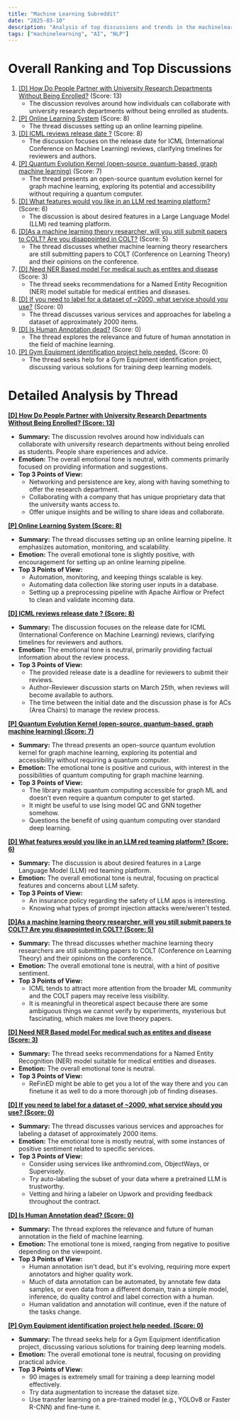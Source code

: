 ```yaml
---
title: "Machine Learning Subreddit"
date: "2025-03-10"
description: "Analysis of top discussions and trends in the machinelearning subreddit"
tags: ["machinelearning", "AI", "NLP"]
---
```


# Overall Ranking and Top Discussions
1.  [[D] How Do People Partner with University Research Departments Without Being Enrolled?](https://www.reddit.com/r/MachineLearning/comments/1j84at2/d_how_do_people_partner_with_university_research/) (Score: 13)
    *   The discussion revolves around how individuals can collaborate with university research departments without being enrolled as students.
2.  [[P] Online Learning System](https://www.reddit.com/r/MachineLearning/comments/1j7rafp/p_online_learning_system/) (Score: 8)
    *   The thread discusses setting up an online learning pipeline.
3.  [[D] ICML reviews release date ?](https://www.reddit.com/r/MachineLearning/comments/1j7ucrl/d_icml_reviews_release_date/) (Score: 8)
    *   The discussion focuses on the release date for ICML (International Conference on Machine Learning) reviews, clarifying timelines for reviewers and authors.
4.  [[P] Quantum Evolution Kernel (open-source, quantum-based, graph machine learning)](https://www.reddit.com/r/MachineLearning/comments/1j812sr/p_quantum_evolution_kernel_opensource/) (Score: 7)
    *   The thread presents an open-source quantum evolution kernel for graph machine learning, exploring its potential and accessibility without requiring a quantum computer.
5.  [[D] What features would you like in an LLM red teaming platform?](https://www.reddit.com/r/MachineLearning/comments/1j7tg0s/d_what_features_would_you_like_in_an_llm_red/) (Score: 6)
    *   The discussion is about desired features in a Large Language Model (LLM) red teaming platform.
6.  [[D]As a machine learning theory researcher, will you still submit papers to COLT? Are you disappointed in COLT?](https://www.reddit.com/r/MachineLearning/comments/1j7tz7d/das_a_machine_learning_theory_researcher_will_you/) (Score: 5)
    *   The thread discusses whether machine learning theory researchers are still submitting papers to COLT (Conference on Learning Theory) and their opinions on the conference.
7.  [[D] Need NER Based model For medical such as entites and disease](https://www.reddit.com/r/MachineLearning/comments/1j80tzp/d_need_ner_based_model_for_medical_such_as/) (Score: 3)
    *   The thread seeks recommendations for a Named Entity Recognition (NER) model suitable for medical entities and diseases.
8.  [[D] If you need to label for a dataset of ~2000, what service should you use?](https://www.reddit.com/r/MachineLearning/comments/1j7ol23/d_if_you_need_to_label_for_a_dataset_of_2000_what/) (Score: 0)
    *   The thread discusses various services and approaches for labeling a dataset of approximately 2000 items.
9.  [[D] Is Human Annotation dead?](https://www.reddit.com/r/MachineLearning/comments/1j7spmm/d_is_human_annotation_dead/) (Score: 0)
    *   The thread explores the relevance and future of human annotation in the field of machine learning.
10. [[P] Gym Equipment identification project help needed.](https://www.reddit.com/r/MachineLearning/comments/1j86onk/p_gym_equipment_identification_project_help_needed/) (Score: 0)
    *   The thread seeks help for a Gym Equipment identification project, discussing various solutions for training deep learning models.

# Detailed Analysis by Thread
**[[D] How Do People Partner with University Research Departments Without Being Enrolled? (Score: 13)](https://www.reddit.com/r/MachineLearning/comments/1j84at2/d_how_do_people_partner_with_university_research/)**
*  **Summary:** The discussion revolves around how individuals can collaborate with university research departments without being enrolled as students. People share experiences and advice.
*  **Emotion:** The overall emotional tone is neutral, with comments primarily focused on providing information and suggestions.
*  **Top 3 Points of View:**
    *   Networking and persistence are key, along with having something to offer the research department.
    *   Collaborating with a company that has unique proprietary data that the university wants access to.
    *   Offer unique insights and be willing to share ideas and collaborate.

**[[P] Online Learning System (Score: 8)](https://www.reddit.com/r/MachineLearning/comments/1j7rafp/p_online_learning_system/)**
*  **Summary:** The thread discusses setting up an online learning pipeline. It emphasizes automation, monitoring, and scalability.
*  **Emotion:** The overall emotional tone is slightly positive, with encouragement for setting up an online learning pipeline.
*  **Top 3 Points of View:**
    *   Automation, monitoring, and keeping things scalable is key.
    *   Automating data collection like storing user inputs in a database.
    *   Setting up a preprocessing pipeline with Apache Airflow or Prefect to clean and validate incoming data.

**[[D] ICML reviews release date ? (Score: 8)](https://www.reddit.com/r/MachineLearning/comments/1j7ucrl/d_icml_reviews_release_date/)**
*  **Summary:** The discussion focuses on the release date for ICML (International Conference on Machine Learning) reviews, clarifying timelines for reviewers and authors.
*  **Emotion:** The emotional tone is neutral, primarily providing factual information about the review process.
*  **Top 3 Points of View:**
    *   The provided release date is a deadline for reviewers to submit their reviews.
    *   Author-Reviewer discussion starts on March 25th, when reviews will become available to authors.
    *   The time between the initial date and the discussion phase is for ACs (Area Chairs) to manage the review process.

**[[P] Quantum Evolution Kernel (open-source, quantum-based, graph machine learning) (Score: 7)](https://www.reddit.com/r/MachineLearning/comments/1j812sr/p_quantum_evolution_kernel_opensource/)**
*  **Summary:** The thread presents an open-source quantum evolution kernel for graph machine learning, exploring its potential and accessibility without requiring a quantum computer.
*  **Emotion:** The emotional tone is positive and curious, with interest in the possibilities of quantum computing for graph machine learning.
*  **Top 3 Points of View:**
    *   The library makes quantum computing accessible for graph ML and doesn’t even require a quantum computer to get started.
    *   It might be useful to use Ising model QC and GNN together somehow.
    *   Questions the benefit of using quantum computing over standard deep learning.

**[[D] What features would you like in an LLM red teaming platform? (Score: 6)](https://www.reddit.com/r/MachineLearning/comments/1j7tg0s/d_what_features_would_you_like_in_an_llm_red/)**
*  **Summary:** The discussion is about desired features in a Large Language Model (LLM) red teaming platform.
*  **Emotion:** The overall emotional tone is neutral, focusing on practical features and concerns about LLM safety.
*  **Top 3 Points of View:**
    *   An insurance policy regarding the safety of LLM apps is interesting.
    *   Knowing what types of prompt injection attacks were/weren't tested.

**[[D]As a machine learning theory researcher, will you still submit papers to COLT? Are you disappointed in COLT? (Score: 5)](https://www.reddit.com/r/MachineLearning/comments/1j7tz7d/das_a_machine_learning_theory_researcher_will_you/)**
*  **Summary:** The thread discusses whether machine learning theory researchers are still submitting papers to COLT (Conference on Learning Theory) and their opinions on the conference.
*  **Emotion:** The overall emotional tone is neutral, with a hint of positive sentiment.
*  **Top 3 Points of View:**
    *   ICML tends to attract more attention from the broader ML community and the COLT papers may receive less visibility.
    *   It is meaningful in theoretical aspect because there are some ambiguous things we cannot verify by experiments, mysterious but fascinating, which makes me love theory papers.

**[[D] Need NER Based model For medical such as entites and disease (Score: 3)](https://www.reddit.com/r/MachineLearning/comments/1j80tzp/d_need_ner_based_model_for_medical_such_as/)**
*  **Summary:** The thread seeks recommendations for a Named Entity Recognition (NER) model suitable for medical entities and diseases.
*  **Emotion:** The overall emotional tone is neutral.
*  **Top 3 Points of View:**
    *   ReFinED might be able to get you a lot of the way there and you can finetune it as well to do a more thorough job of finding diseases.

**[[D] If you need to label for a dataset of ~2000, what service should you use? (Score: 0)](https://www.reddit.com/r/MachineLearning/comments/1j7ol23/d_if_you_need_to_label_for_a_dataset_of_2000_what/)**
*  **Summary:** The thread discusses various services and approaches for labeling a dataset of approximately 2000 items.
*  **Emotion:** The emotional tone is mostly neutral, with some instances of positive sentiment related to specific services.
*  **Top 3 Points of View:**
    *   Consider using services like anthromind.com, ObjectWays, or Supervisely.
    *   Try auto-labeling the subset of your data where a pretrained LLM is trustworthy.
    *   Vetting and hiring a labeler on Upwork and providing feedback throughout the contract.

**[[D] Is Human Annotation dead? (Score: 0)](https://www.reddit.com/r/MachineLearning/comments/1j7spmm/d_is_human_annotation_dead/)**
*  **Summary:** The thread explores the relevance and future of human annotation in the field of machine learning.
*  **Emotion:** The emotional tone is mixed, ranging from negative to positive depending on the viewpoint.
*  **Top 3 Points of View:**
    *   Human annotation isn't dead, but it's evolving, requiring more expert annotators and higher quality work.
    *   Much of data annotation can be automated, by annotate few data samples, or even data from a different domain, train a simple model, inference, do quality control and label correction with a human.
    *   Human validation and annotation will continue, even if the nature of the tasks change.

**[[P] Gym Equipment identification project help needed. (Score: 0)](https://www.reddit.com/r/MachineLearning/comments/1j86onk/p_gym_equipment_identification_project_help_needed/)**
*  **Summary:** The thread seeks help for a Gym Equipment identification project, discussing various solutions for training deep learning models.
*  **Emotion:** The overall emotional tone is neutral, focusing on providing practical advice.
*  **Top 3 Points of View:**
    *   90 images is extremely small for training a deep learning model effectively.
    *   Try data augmentation to increase the dataset size.
    *   Use transfer learning on a pre-trained model (e.g., YOLOv8 or Faster R-CNN) and fine-tune it.
